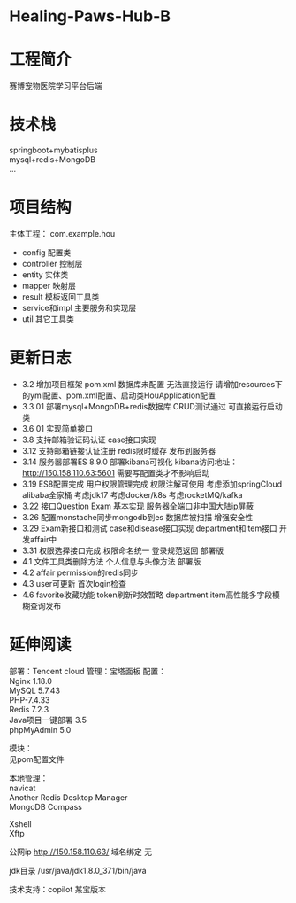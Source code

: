  # Healing-Paws-Hub-B

# 工程简介
赛博宠物医院学习平台后端
# 技术栈
springboot+mybatisplus  
mysql+redis+MongoDB  
...
# 项目结构
主体工程： com.example.hou

- config 配置类  
- controller 控制层  
- entity 实体类  
- mapper 映射层  
- result 模板返回工具类  
- service和impl 主要服务和实现层  
- util 其它工具类  



# 更新日志

+ 3.2 增加项目框架 pom.xml 数据库未配置 无法直接运行
  请增加resources下的yml配置、pom.xml配置、启动类HouApplication配置
+ 3.3 01 部署mysql+MongoDB+redis数据库 CRUD测试通过 可直接运行启动类
+ 3.6 01 实现简单接口
+ 3.8 支持邮箱验证码认证 case接口实现
+ 3.12 支持邮箱链接认证注册 redis限时缓存 发布到服务器
+ 3.14 服务器部署ES 8.9.0  部署kibana可视化 kibana访问地址：http://150.158.110.63:5601  需要写配置类才不影响启动
+ 3.19 ES8配置完成 用户权限管理完成 权限注解可使用  考虑添加springCloud alibaba全家桶 考虑jdk17 考虑docker/k8s 考虑rocketMQ/kafka
+ 3.22 接口Question Exam 基本实现  服务器全端口非中国大陆ip屏蔽  
+ 3.26 配置monstache同步mongodb到es   数据库被扫描 增强安全性
+ 3.29 Exam新接口和测试 case和disease接口实现 department和item接口 开发affair中 
+ 3.31 权限选择接口完成 权限命名统一 登录规范返回 部署版
+ 4.1 文件工具类删除方法 个人信息与头像方法 部署版
+ 4.2 affair permission的redis同步 
+ 4.3 user可更新  首次login检查
+ 4.6 favorite收藏功能 token刷新时效暂略 department item高性能多字段模糊查询发布
# 延伸阅读

部署：Tencent cloud
管理：宝塔面板
配置：  
Nginx 1.18.0  
MySQL 5.7.43  
PHP-7.4.33  
Redis 7.2.3  
Java项目一键部署 3.5  
phpMyAdmin 5.0  

模块：  
见pom配置文件  

本地管理：  
navicat  
Another Redis Desktop Manager  
MongoDB Compass

Xshell  
Xftp  

公网ip  http://150.158.110.63/
域名绑定 无

jdk目录
/usr/java/jdk1.8.0_371/bin/java

技术支持：copilot 某宝版本
